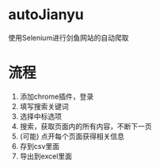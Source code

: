 # autoJianyu


使用Selenium进行剑鱼网站的自动爬取

# 流程
1. 添加chrome插件，登录
2. 填写搜索关键词
3. 选择中标选项
4. 搜索，获取页面内的所有内容，不断下一页
5. (可能) 点开每个页面获得相关信息
6. 存到csv里面
7. 导出到excel里面


